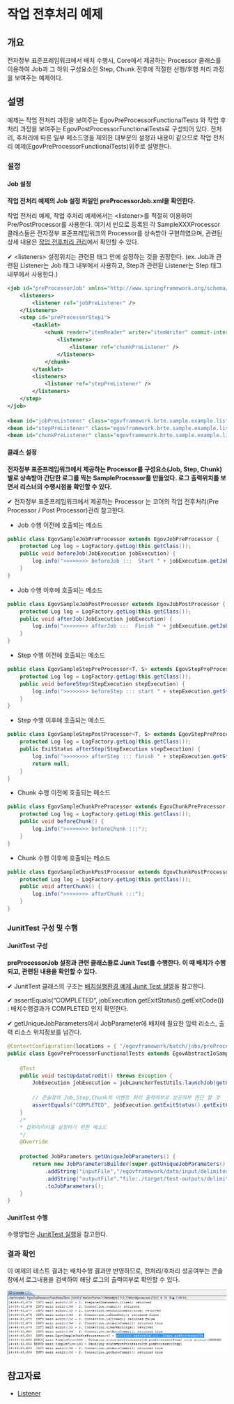 # 작업 전후처리 예제

## 개요
전자정부 표준프레임워크에서 배치 수행시, Core에서 제공하는 Processor 클래스를 이용하여 Job과 그 하위 구성요소인 Step, Chunk 전후에 적절한 선행/후행 처리 과정을 보여주는 예제이다.

## 설명
예제는 작업 전처리 과정을 보여주는 EgovPreProcessorFunctionalTests 와 작업 후처리 과정을 보여주는 EgovPostProcessorFunctionalTests로 구성되어 있다. 전처리, 후처리에 따른 일부 메소드명을 제외한 대부분의 설정과 내용이 같으므로 작업 전처리 예제(EgovPreProcessorFunctionalTests)위주로 설명한다.

### 설정
#### Job 설정
<b>작업 전처리 예제의 Job 설정 파일인 preProcessorJob.xml을 확인한다.</b>

작업 전처리 예제, 작업 후처리 예제에서는 \<listener>를 적절히 이용하여 Pre/PostProcessor를 사용한다. 여기서 빈으로 등록된 각 SampleXXXProcessor 클래스들은 전자정부 표준프레임워크의 Processor를 상속받아 구현하였으며, 관련된 상세 내용은 [작업 전후처리 관리](./batch-core-listener.md)에서 확인할 수 있다.

✔ \<listeners> 설정위치는 관련된 태그 안에 설정하는 것을 권장한다. (ex. Job과 관련된 Listener는 Job 태그 내부에서 사용하고, Step과 관련된 Listener는 Step 태그 내부에서 사용한다.)

```xml
<job id="preProcessorJob" xmlns="http://www.springframework.org/schema/batch">
	<listeners>
		<listener ref="jobPreListener" />
	</listeners>
	<step id="preProcessorStep1">
		<tasklet>
			<chunk reader="itemReader" writer="itemWriter" commit-interval="2">
				<listeners>
					<listener ref="chunkPreListener" />
				</listeners>
			</chunk>
		</tasklet>
		<listeners>
			<listener ref="stepPreListener" />
		</listeners>
	</step>
</job>
 
<bean id="jobPreListener" class="egovframework.brte.sample.example.listener.EgovSampleJobPreProcessor" />
<bean id="stepPreListener" class="egovframework.brte.sample.example.listener.EgovSampleStepPreProcessor" />
<bean id="chunkPreListener" class="egovframework.brte.sample.example.listener.EgovSampleChunkPreProcessor" />
```

#### 클래스 설정
<b>전자정부 표준프레임워크에서 제공하는 Processor를 구성요소(Job, Step, Chunk)별로 상속받아 간단한 로그를 찍는 SampleProcessor를 만들었다. 로그 출력위치를 보면서 리스너의 수행시점을 확인할 수 있다.</b>

✔ 전자정부 표준프레임워크에서 제공하는 Processor 는 코어의 작업 전후처리(Pre Processor / Post Processor)관리 참고한다.

- Job 수행 이전에 호출되는 메소드

```java
public class EgovSampleJobPreProcessor extends EgovJobPreProcessor {
	protected Log log = LogFactory.getLog(this.getClass());
	public void beforeJob(JobExecution jobExecution) {
		log.info(">>>>>>>> beforeJob :::  Start " + jobExecution.getJobInstance().getJobName());
	}
}
```

- Job 수행 이후에 호출되는 메소드

```java
public class EgovSampleJobPostProcessor extends EgovJobPostProcessor {
	protected Log log = LogFactory.getLog(this.getClass());
	public void afterJob(JobExecution jobExecution) {
		log.info(">>>>>>>> afterJob :::  Finish " + jobExecution.getJobInstance().getJobName());
	}
}
```

- Step 수행 이전에 호출되는 메소드

```java
public class EgovSampleStepPreProcessor<T, S> extends EgovStepPreProcessor<T, S> {
	protected Log log = LogFactory.getLog(this.getClass());
	public void beforeStep(StepExecution stepExecution) {
		log.info(">>>>>>>> beforeStep ::: start " + stepExecution.getStepName());
	}
}
```

- Step 수행 이후에 호출되는 메소드

```java
public class EgovSampleStepPostProcessor<T, S> extends EgovStepPreProcessor<T, S> {
	protected Log log = LogFactory.getLog(this.getClass());
	public ExitStatus afterStep(StepExecution stepExecution) {
		log.info(">>>>>>>> afterStep ::: finish " + stepExecution.getStepName());
		return null;
	}
}
```

- Chunk 수행 이전에 호출되는 메소드

```java
public class EgovSampleChunkPreProcessor extends EgovChunkPreProcessor {
	protected Log log = LogFactory.getLog(this.getClass());
	public void beforeChunk() {
		log.info(">>>>>>>> beforeChunk :::");
	}
}
```

- Chunk 수행 이후에 호출되는 메소드

```java
public class EgovSampleChunkPostProcessor extends EgovChunkPostProcessor {
	protected Log log = LogFactory.getLog(this.getClass());
	public void afterChunk() {
		log.info(">>>>>>>> afterChunk :::");
	}
}
```

### JunitTest 구성 및 수행
#### JunitTest 구성
<b>preProcessorJob 설정과 관련 클래스들로 Junit Test를 수행한다. 이 때 배치가 수행되고, 관련된 내용을 확인할 수 있다.</b>

✔ JunitTest 클래스의 구조는 [배치실행환경 예제 Junit Test 설명](./batch-example-run_junit_test.md)을 참고한다.

✔ assertEquals(“COMPLETED”, jobExecution.getExitStatus().getExitCode()) : 배치수행결과가 COMPLETED 인지 확인한다.

✔ getUniqueJobParameters에서 JobParameter에 배치에 필요한 입력 리소스, 출력 리소스 위치정보를 넘긴다.

```java
@ContextConfiguration(locations = { "/egovframework/batch/jobs/preProcessorJob.xml" })
public class EgovPreProcessorFunctionalTests extends EgovAbstractIoSampleTests {
 
	@Test
	public void testUpdateCredit() throws Exception {
		JobExecution jobExecution = jobLauncherTestUtils.launchJob(getUniqueJobParameters());
 
		// 콘솔창의 Job,Step,Chunk의 이벤트 처리 출력여부로 성공여부 판단 할 것	
		assertEquals("COMPLETED", jobExecution.getExitStatus().getExitCode());
	}
	/*
	* 잡파라미터를 설정하기 위한 메소드 
	*/
	@Override
 
	protected JobParameters getUniqueJobParameters() {
		return new JobParametersBuilder(super.getUniqueJobParameters())
			.addString("inputFile","/egovframework/data/input/delimited.csv")
			.addString("outputFile","file:./target/test-outputs/delimitedOutput.csv")
			.toJobParameters();
	}
}
```

#### JunitTest 수행
수행방법은 [JunitTest 실행](https://www.egovframe.go.kr/wiki/doku.php?id=egovframework:dev2:tst:test_case#test_case_%EC%8B%A4%ED%96%89)을 참고한다.

### 결과 확인
이 예제의 테스트 결과는 배치수행 결과만 반영하므로, 전처리/후처리 성공여부는 콘솔창에서 로그내용을 검색하여 해당 로그의 출력여부로 확인할 수 있다.

![preprocessor1](./images/preprocessor1.png)

## 참고자료
- [Listener](./batch-core-listener.md)